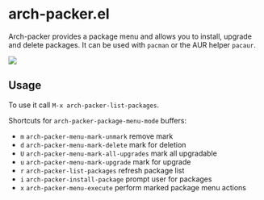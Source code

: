 arch-packer.el
============

Arch-packer provides a package menu and allows you to install, upgrade and delete packages. It can be 
used with `pacman` or the AUR helper `pacaur`.

![](https://raw.githubusercontent.com/brotzeitmacher/arch-packer.el/master/arch-packer.png)

## Usage

To use it call `M-x arch-packer-list-packages`.

Shortcuts for `arch-packer-package-menu-mode` buffers:

 * `m`     `arch-packer-menu-mark-unmark` remove mark
 * `d`     `arch-packer-menu-mark-delete` mark for deletion
 * `U`     `arch-packer-menu-mark-all-upgrades` mark all upgradable
 * `u`     `arch-packer-menu-mark-upgrade` mark for upgrade
 * `r`     `arch-packer-list-packages` refresh package list
 * `i`     `arch-packer-install-package` prompt user for packages
 * `x`     `arch-packer-menu-execute` perform marked package menu actions
